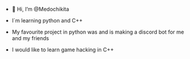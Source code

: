 - 👋 Hi, I’m @Medochikita

- I´m learning python and C++

- My favourite project in python was and is making a discord bot for me and my friends

- I would like to learn game hacking in C++
